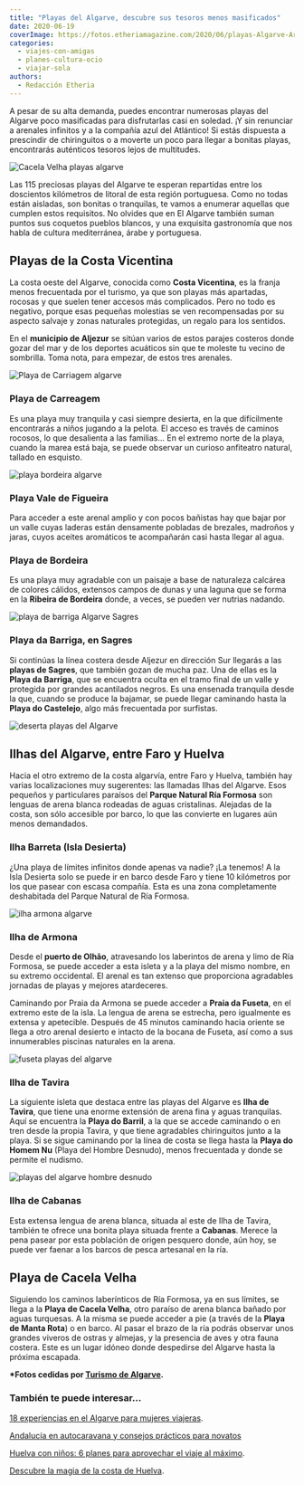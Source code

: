 ```yaml
---
title: "Playas del Algarve, descubre sus tesoros menos masificados"
date: 2020-06-19
coverImage: https://fotos.etheriamagazine.com/2020/06/playas-Algarve-Armona.jpg
categories: 
  - viajes-con-amigas
  - planes-cultura-ocio
  - viajar-sola
authors: 
  - Redacción Etheria
---
```


A pesar de su alta demanda, puedes encontrar numerosas playas del Algarve poco masificadas para disfrutarlas casi en soledad. ¡Y sin renunciar a arenales infinitos y a la compañía azul del Atlántico! Si estás dispuesta a prescindir de chiringuitos o a moverte un poco para llegar a bonitas playas, encontrarás auténticos tesoros lejos de multitudes.

![Cacela Velha playas algarve](https://fotos.etheriamagazine.com/2020/06/playas-algarve-Cacela-Velha.jpg "Cacela Velha es un pueblo del municipio de Vila Real de Santo Antonio.")

Las 115 preciosas playas del Algarve te esperan repartidas entre los doscientos 
kilómetros de litoral de esta región portuguesa. Como no todas están aisladas, son 
bonitas o tranquilas, te vamos a enumerar aquellas que cumplen estos requisitos. No 
olvides que en El Algarve también suman puntos sus coquetos pueblos blancos, y una 
exquisita gastronomía que nos habla de cultura mediterránea, árabe y portuguesa. 

## Playas de la Costa Vicentina

La costa oeste del Algarve, conocida como **Costa Vicentina**, es la franja menos 
frecuentada por el turismo, ya que son playas más apartadas, rocosas y que suelen tener 
accesos más complicados. Pero no todo es negativo, porque esas pequeñas molestias se ven 
recompensadas por su aspecto salvaje y zonas naturales protegidas, un regalo para los 
sentidos. 

En el **municipio de Aljezur** se sitúan varios de estos parajes costeros donde gozar 
del mar y de los deportes acuáticos sin que te moleste tu vecino de sombrilla. Toma 
nota, para empezar, de estos tres arenales. 

![Playa de Carriagem algarve](https://fotos.etheriamagazine.com/2020/06/playas-algarve-Carriagem.jpg "Playa de Carriagem (Algarve).")

### Playa de Carreagem

Es una playa muy tranquila y casi siempre desierta, en la que difícilmente encontrarás a 
niños jugando a la pelota. El acceso es través de caminos rocosos, lo que desalienta a 
las familias... En el extremo norte de la playa, cuando la marea está baja, se puede 
observar un curioso anfiteatro natural, tallado en esquisto. 

![playa bordeira algarve](https://fotos.etheriamagazine.com/2020/06/playa-algarve-Bordeira.jpg "Playa de Bordeira (Algarve).")

### Playa Vale de Figueira

Para acceder a este arenal amplio y con pocos bañistas hay que bajar por un valle cuyas 
laderas están densamente pobladas de brezales, madroños y jaras, cuyos aceites 
aromáticos te acompañarán casi hasta llegar al agua. 

### Playa de Bordeira

Es una playa muy agradable con un paisaje a base de naturaleza calcárea de colores 
cálidos, extensos campos de dunas y una laguna que se forma en la **Ribeira de 
Bordeira** donde, a veces, se pueden ver nutrias nadando. 

![playa de barriga Algarve Sagres](https://fotos.etheriamagazine.com/2020/06/playa-algarve-Barriga.jpg "Playa de Barriga, en Sagres.")

### Playa da Barriga, en Sagres

Si continúas la línea costera desde Aljezur en dirección Sur llegarás a las **playas de 
Sagres**, que también gozan de mucha paz. Una de ellas es la **Playa da Barriga**, que 
se encuentra oculta en el tramo final de un valle y protegida por grandes acantilados 
negros. Es una ensenada tranquila desde la que, cuando se produce la bajamar, se puede 
llegar caminando hasta la **Playa do Castelejo**, algo más frecuentada por surfistas. 

![deserta playas del Algarve](https://fotos.etheriamagazine.com/2020/06/playas-algarve-costa-deserta.jpg "Playa de Isla Desierta (Algarve).")

## Ilhas del Algarve, entre Faro y Huelva

Hacia el otro extremo de la costa algarvía, entre Faro y Huelva, también hay varias 
localizaciones muy sugerentes: las llamadas Ilhas del Algarve. Esos pequeños y 
particulares paraísos del **Parque Natural Ría Formosa** son lenguas de arena blanca 
rodeadas de aguas cristalinas. Alejadas de la costa, son sólo accesible por barco, lo 
que las convierte en lugares aún menos demandados. 

### Ilha Barreta (Isla Desierta)

¿Una playa de límites infinitos donde apenas va nadie? ¡La tenemos! A la Isla Desierta 
solo se puede ir en barco desde Faro y tiene 10 kilómetros por los que pasear con escasa 
compañía. Esta es una zona completamente deshabitada del Parque Natural de Ría Formosa. 

![ilha armona algarve](https://fotos.etheriamagazine.com/2020/06/playas-Algarve-Armona.jpg "Isla de Armona (Algarve).")

### Ilha de Armona

Desde el **puerto de Olhão**, atravesando los laberintos de arena y limo de Ría Formosa, 
se puede acceder a esta isleta y a la playa del mismo nombre, en su extremo occidental. 
El arenal es tan extenso que proporciona agradables jornadas de playas y mejores 
atardeceres. 

Caminando por Praia da Armona se puede acceder a **Praia da Fuseta**, en el extremo este 
de la isla. La lengua de arena se estrecha, pero igualmente es extensa y apetecible. 
Después de 45 minutos caminando hacia oriente se llega a otro arenal desierto e intacto 
de la bocana de Fuseta, así como a sus innumerables piscinas naturales en la arena. 

![fuseta playas del algarve](https://fotos.etheriamagazine.com/2020/06/playas-algarve-fuseta.jpg "Playa de Fuseta (Algarve).")

### Ilha de Tavira

La siguiente isleta que destaca entre las playas del Algarve es **Ilha de Tavira**, que 
tiene una enorme extensión de arena fina y aguas tranquilas. Aquí se encuentra la 
**Playa do Barril**, a la que se accede caminando o en tren desde la propia Tavira, y 
que tiene agradables chiringuitos junto a la playa. Si se sigue caminando por la línea 
de costa se llega hasta la **Playa do Homem Nu** (Playa del Hombre Desnudo), menos 
frecuentada y donde se permite el nudismo. 

![playas del algarve hombre desnudo](https://fotos.etheriamagazine.com/2020/06/playas-algarve-Homem.jpg "Playa del Hombre Desnudo (Algarve).")

### Ilha de Cabanas

Esta extensa lengua de arena blanca, situada al este de Ilha de Tavira, también te 
ofrece una bonita playa situada frente a **Cabanas**. Merece la pena pasear por esta 
población de origen pesquero donde, aún hoy, se puede ver faenar a los barcos de pesca 
artesanal en la ría. 

## Playa de Cacela Velha

Siguiendo los caminos laberínticos de Ría Formosa, ya en sus límites, se llega a la 
**Playa de Cacela Velha**, otro paraíso de arena blanca bañado por aguas turquesas. A la 
misma se puede acceder a pie (a través de la **Playa de Manta Rota**) o en barco. Al 
pasar el brazo de la ría podrás observar unos grandes viveros de ostras y almejas, y la 
presencia de aves y otra fauna costera. Este es un lugar idóneo donde despedirse del 
Algarve hasta la próxima escapada. 

**\***Fotos cedidas por [Turismo de 
Algarve](https://www.visitalgarve.pt/es/Default.aspx)**.** 

### También te puede interesar...

[18 experiencias en el Algarve para mujeres 
viajeras](https://etheriamagazine.com/2020/08/07/18-experiencias-si-viajas-sola-al-algarve/). 

[Andalucía en autocaravana y consejos prácticos para 
novatos](https://etheriamagazine.com/2021/04/07/consejos-rutas-andalucia-en-autocaravana/) 

[Huelva con niños: 6 planes para aprovechar el viaje al 
máximo](https://etheriamagazine.com/2021/06/21/planes-en-huelva-con-ninos/). 

[Descubre la magia de la costa de 
Huelva](https://etheriamagazine.com/2020/07/01/que-ver-hacer-costa-playas-huelva-donana/).
